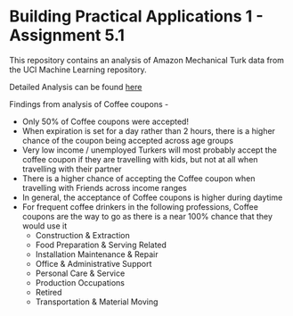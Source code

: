 # Building Practical Applications 1 - Assignment 5.1

This repository contains an analysis of Amazon Mechanical Turk data from the UCI Machine Learning repository.

Detailed Analysis can be found  [here](https://github.com/nikhilmadhu/bkprap1/blob/main/src/prompt.ipynb)

Findings from analysis of Coffee coupons - 
- Only 50% of Coffee coupons were accepted!
- When expiration is set for a day rather than 2 hours, there is a higher chance of the coupon being accepted across age groups
- Very low income / unemployed Turkers will most probably accept the coffee coupon if they are travelling with kids, but not at all when travelling with their partner
- There is a higher chance of accepting the Coffee coupon when travelling with Friends across income ranges
- In general, the acceptance of Coffee coupons is higher during daytime
- For frequent coffee drinkers in the following professions, Coffee coupons are the way to go as there is a near 100% chance that they would use it
  - Construction & Extraction
  - Food Preparation & Serving Related
  - Installation Maintenance & Repair
  - Office & Administrative Support
  - Personal Care & Service
  - Production Occupations
  - Retired
  - Transportation & Material Moving


